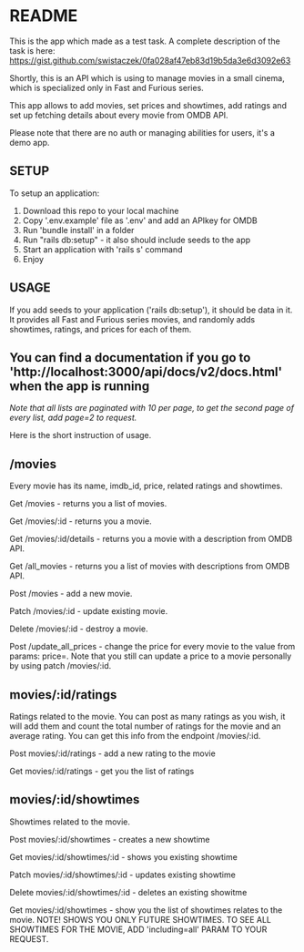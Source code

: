 # README
This is the app which made as a test task. A complete description of the task is here:
https://gist.github.com/swistaczek/0fa028af47eb83d19b5da3e6d3092e63

Shortly, this is an API which is using to manage movies in a small cinema,
which is specialized only in Fast and Furious series.

This app allows to add movies, set prices and showtimes, add ratings
and set up fetching details about every movie from OMDB API.

Please note that there are no auth or managing abilities for users, it's a demo app.

## SETUP

To setup an application:

1. Download this repo to your local machine
2. Copy '.env.example' file as '.env' and add an APIkey for OMDB
3. Run 'bundle install' in a folder
4. Run "rails db:setup" - it also should include seeds to the app
5. Start an application with 'rails s' command
6. Enjoy

## USAGE

If you add seeds to your application ('rails db:setup'), it should be data in it.
It provides all Fast and Furious series movies, and randomly adds showtimes, ratings, and prices for each of them.

## You can find a documentation if you go to 'http://localhost:3000/api/docs/v2/docs.html' when the app is running


<i>Note that all lists are paginated with 10 per page, to get the second page of every list, add page=2 to request.</i>

Here is the short instruction of usage.

## /movies

Every movie has its name, imdb_id, price, related ratings and showtimes.

Get /movies - returns you a list of movies.

Get /movies/:id - returns you a movie.

Get /movies/:id/details - returns you a movie with a description from OMDB API.

Get /all_movies - returns you a list of movies with descriptions from OMDB API.

Post /movies - add a new movie.

Patch /movies/:id - update existing movie.

Delete /movies/:id - destroy a movie.

Post /update_all_prices - change the price for every movie to the value from params: price=.
Note that you still can update a price to a movie personally by using patch /movies/:id.
## movies/:id/ratings

Ratings related to the movie.
You can post as many ratings as you wish, it will add them and count the total number of ratings for the movie and an average rating. You can get this info from the endpoint /movies/:id.

Post movies/:id/ratings - add a new rating to the movie

Get movies/:id/ratings - get you the list of ratings

## movies/:id/showtimes

Showtimes related to the movie.

Post movies/:id/showtimes - creates a new showtime

Get movies/:id/showtimes/:id - shows you existing showtime

Patch movies/:id/showtimes/:id - updates existing showtime

Delete movies/:id/showtimes/:id - deletes an existing showitme

Get movies/:id/showtimes - show you the list of showtimes relates to the movie.
NOTE! SHOWS YOU ONLY FUTURE SHOWTIMES. TO SEE ALL SHOWTIMES FOR THE MOVIE, ADD 'including=all' PARAM TO YOUR REQUEST.
